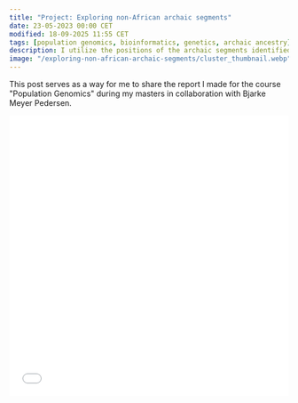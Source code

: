 ```yaml
---
title: "Project: Exploring non-African archaic segments"
date: 23-05-2023 00:00 CET
modified: 18-09-2025 11:55 CET
tags: [population genomics, bioinformatics, genetics, archaic ancestry]
description: I utilize the positions of the archaic segments identified by Skov et al. to explore the distribution and similarity of archaic segments among individuals from different populations and geographical regions
image: "/exploring-non-african-archaic-segments/cluster_thumbnail.webp"
---
```


This post serves as a way for me to share the report I made for the course "Population Genomics" during my masters in collaboration with Bjarke Meyer Pedersen.

<embed src="{{ site.url }}{{ site.baseurl }}/assets/pdf/Exploring_non-African_archaic_segments.pdf" type="application/pdf" style="width: 100%; aspect-ratio: 1;">
